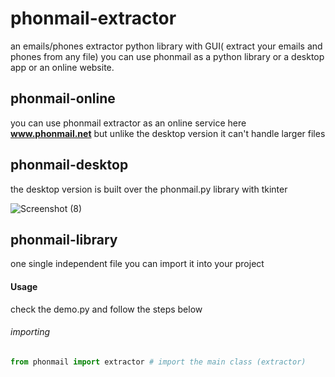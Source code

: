 # phonmail-extractor
an emails/phones extractor python library with GUI( extract your emails and phones from any file)
you can use phonmail as a python library or a desktop app or an online website.

## phonmail-online 
you can use phonmail extractor as an online service here **www.phonmail.net** but unlike the desktop version it can't handle larger files

## phonmail-desktop
the desktop version is built over the phonmail.py library with tkinter

![Screenshot (8)](https://user-images.githubusercontent.com/60823745/132062604-1327ba51-2db8-4b72-9348-f43ec71e3980.png)

## phonmail-library
one single independent file you can import it into your project

#### Usage
check the demo.py and follow the steps below

###### importing 

```python
from phonmail import extractor # import the main class (extractor)
```


